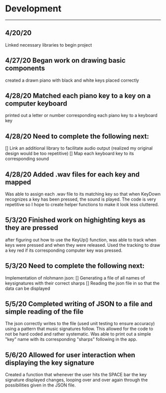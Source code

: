 # Development

---
**4/20/20** 
-
Linked necessary libraries to begin project

**4/27/20** Began work on drawing basic components
-
created a drawn piano with black and white keys placed correctly

**4/28/20** Matched each piano key to a key on a computer keyboard
-
printed out a letter or number corresponding each piano key to a keyboard key

**4/28/20** Need to complete the following next:
-
[] Link an additional library to facilitate audio output (realized my original design would be too repetitive)
[] Map each keyboard key to its corresponding sound

**4/28/20** Added .wav files for each key and mapped
-
Was able to assign each .wav file to its matching key so that when KeyDown recognizes
a key has been pressed, the sound is played. The code is very repetitive so I hope
to create helper functions to make it look less cluttered.

**5/3/20** Finished work on highighting keys as they are pressed
-
after figuring out how to use the KeyUp() function, was able to track when keys were pressed and when
they were released. Used the tracking to draw a key red if its corresponding computer key was pressed.

**5/3/20** Need to complete the following next:
-
Implementation of nlohmann json:
[] Generating a file of all names of keysignatures with their correct sharps
[] Reading the json file in so that the data can be displayed

**5/5/20** Completed writing of JSON to a file and simple reading of the file
-
The json correctly writes to the file (used unit testing to ensure accuracy) using a pattern that
music signatures follow. This allowed for the code to not be hard coded and rather systematic.
Was able to print out a simple "key" name with its corresponding "sharps" following in the app.

**5/6/20** Allowed for user interaction when displaying the key signature
-
Created a function that whenever the user hits the SPACE bar the key signature displayed changes,
looping over and over again through the possibilities given in the JSON file.